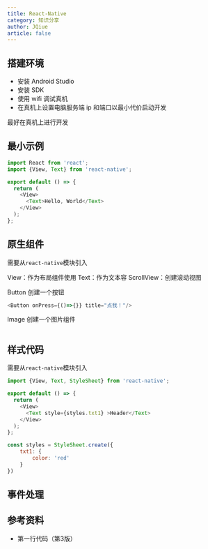 ```yaml
---
title: React-Native
category: 知识分享
author: JQiue
article: false
---
```


## 搭建环境

+ 安装 Android Studio
+ 安装 SDK
+ 使用 wifi 调试真机
+ 在真机上设置电脑服务端 ip 和端口以最小代价启动开发

最好在真机上进行开发

## 最小示例

```js
import React from 'react';
import {View, Text} from 'react-native';

export default () => {
  return (
    <View>
      <Text>Hello, World</Text>
    </View>
  );
};
```

## 原生组件

需要从`react-native`模块引入

View：作为布局组件使用
Text：作为文本容
ScrollView：创建滚动视图

Button 创建一个按钮

```js
<Button onPress={()=>{}} title="点我！"/>
```

Image 创建一个图片组件

```js
```

## 样式代码

需要从`react-native`模块引入

```js
import {View, Text, StyleSheet} from 'react-native';

export default () => {
  return (
    <View>
      <Text style={styles.txt1} >Header</Text>
    </View>
  );
};

const styles = StyleSheet.create({
    txt1: {
        color: 'red'
    }
})
```

## 事件处理

## 参考资料

+ 第一行代码（第3版）